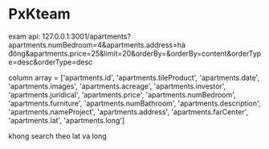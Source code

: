 # PxKteam

exam api: 127.0.0.1:3001/apartments?apartments.numBedroom=4&apartments.address=hà đông&apartments.price=25&limit=20&orderBy=&orderBy=content&orderType=desc&orderType=desc

column array = ['apartments.id', 'apartments.tileProduct', 'apartments.date', 'apartments.images', 'apartments.acreage', 'apartments.investor', 'apartments.juridical', 'apartments.price', 'apartments.numBedroom', 'apartments.furniture', 'apartments.numBathroom', 'apartments.description', 'apartments.nameProject', 'apartments.address', 'apartments.farCenter', 'apartments.lat', 'apartments.long']

khong search theo lat va long